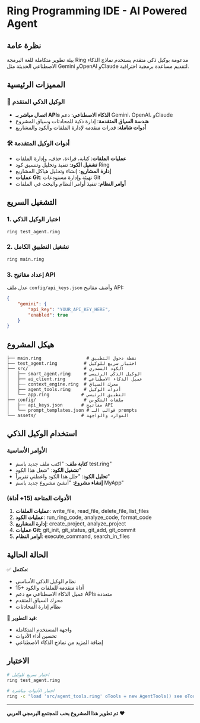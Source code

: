 # Ring Programming IDE - AI Powered Agent

## نظرة عامة

بيئة تطوير متكاملة للغة البرمجة Ring مدعومة بوكيل ذكي متقدم يستخدم نماذج الذكاء الاصطناعي الحديثة مثل Gemini وOpenAI وClaude لتقديم مساعدة برمجية احترافية.

## المميزات الرئيسية

### 🤖 الوكيل الذكي المتقدم
- **اتصال مباشر بـ APIs الذكاء الاصطناعي**: دعم Gemini، OpenAI، وClaude
- **هندسة السياق المتقدمة**: إدارة ذكية للمحادثات وسياق المشروع
- **أدوات شاملة**: قدرات متقدمة لإدارة الملفات والكود والمشاريع

### 🛠️ أدوات الوكيل المتقدمة
- **عمليات الملفات**: كتابة، قراءة، حذف، وإدارة الملفات
- **تشغيل الكود**: تنفيذ وتحليل وتنسيق كود Ring
- **إدارة المشاريع**: إنشاء وتحليل هياكل المشاريع
- **عمليات Git**: تهيئة وإدارة مستودعات Git
- **أوامر النظام**: تنفيذ أوامر النظام والبحث في الملفات

## التشغيل السريع

### 1. اختبار الوكيل الذكي
```bash
ring test_agent.ring
```

### 2. تشغيل التطبيق الكامل
```bash
ring main.ring
```

### 3. إعداد مفاتيح API
عدل ملف `config/api_keys.json` وأضف مفاتيح API:
```json
{
    "gemini": {
        "api_key": "YOUR_API_KEY_HERE",
        "enabled": true
    }
}
```

## هيكل المشروع

```
├── main.ring                 # نقطة دخول التطبيق
├── test_agent.ring          # اختبار سريع للوكيل
├── src/                     # الكود المصدري
│   ├── smart_agent.ring     # الوكيل الذكي الرئيسي
│   ├── ai_client.ring       # عميل الذكاء الاصطناعي
│   ├── context_engine.ring  # محرك السياق
│   ├── agent_tools.ring     # أدوات الوكيل
│   └── app.ring            # التطبيق الرئيسي
├── config/                  # ملفات التكوين
│   ├── api_keys.json       # مفاتيح API
│   └── prompt_templates.json # قوالب الـ prompts
└── assets/                 # الموارد والواجهة
```

## استخدام الوكيل الذكي

### الأوامر الأساسية
- **كتابة ملف**: "اكتب ملف جديد باسم test.ring"
- **تشغيل الكود**: "شغل هذا الكود"
- **تحليل الكود**: "حلل هذا الكود واعطني تقريراً"
- **إنشاء مشروع**: "أنشئ مشروع جديد باسم MyApp"

### الأدوات المتاحة (15+ أداة)
1. **عمليات الملفات**: write_file, read_file, delete_file, list_files
2. **عمليات الكود**: run_ring_code, analyze_code, format_code
3. **إدارة المشاريع**: create_project, analyze_project
4. **عمليات Git**: git_init, git_status, git_add, git_commit
5. **أوامر النظام**: execute_command, search_in_files

## الحالة الحالية

✅ **مكتمل**:
- نظام الوكيل الذكي الأساسي
- 15+ أداة متقدمة للملفات والكود
- عميل الذكاء الاصطناعي مع دعم APIs متعددة
- محرك السياق المتقدم
- نظام إدارة المحادثات

🔄 **قيد التطوير**:
- واجهة المستخدم المتكاملة
- تحسين أداء الأدوات
- إضافة المزيد من نماذج الذكاء الاصطناعي

## الاختبار

```bash
# اختبار سريع للوكيل
ring test_agent.ring

# اختبار الأدوات مباشرة
ring -c "load 'src/agent_tools.ring' oTools = new AgentTools() see oTools.getToolsList()"
```

---

**تم تطوير هذا المشروع بحب للمجتمع البرمجي العربي** ❤️
